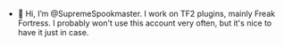 - 👋 Hi, I’m @SupremeSpookmaster.
I work on TF2 plugins, mainly Freak Fortress. I probably won't use this account very often, but it's nice to have it just in case.
